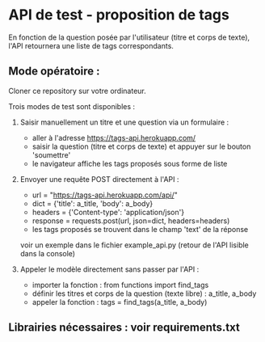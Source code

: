 # API de test - proposition de tags   
En fonction de la question posée par l'utilisateur (titre et corps de texte), l'API retournera une liste de tags correspondants.  
  
  
## Mode opératoire :   
Cloner ce repository sur votre ordinateur.    

Trois modes de test sont disponibles :  

1. Saisir manuellement un titre et une question via un formulaire : 
    - aller à l'adresse https://tags-api.herokuapp.com/
    - saisir la question (titre et corps de texte) et appuyer sur le bouton 'soumettre'   
    - le navigateur affiche les tags proposés sous forme de liste
    
2. Envoyer une requête POST directement à l'API : 
    - url = "https://tags-api.herokuapp.com/api/"
    - dict = {'title': a_title, 'body': a_body}
    - headers = {'Content-type': 'application/json'}
    - response = requests.post(url, json=dict, headers=headers)
    - les tags proposés se trouvent dans le champ 'text' de la réponse
    
    voir un exemple dans le fichier example_api.py (retour de l'API lisible dans la console)

3. Appeler le modèle directement sans passer par l'API :
    - importer la fonction : from functions import find_tags
    - définir les titres et corps de la question (texte libre) : a_title, a_body
    - appeler la fonction : tags = find_tags(a_title, a_body)

## Librairies nécessaires : voir requirements.txt